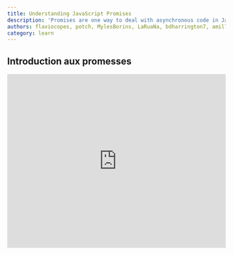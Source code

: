 ```yaml
---
title: Understanding JavaScript Promises
description: 'Promises are one way to deal with asynchronous code in JavaScript, without writing too many callbacks in your code.'
authors: flaviocopes, potch, MylesBorins, LaRuaNa, bdharrington7, amiller-gh, ahmadawais, AugustinMauroy
category: learn
---
```


## Introduction aux promesses

<iframe title="Introduction to promises" src="https://stackblitz.com/edit/nodejs-dev-0006-01?index.js&zenmode=1&view=editor" alt="nodejs-dev-0006-01 on StackBlitz" style="height: 400px; width: 100%; border: 0;" />

Une promesse est généralement définie comme **un proxy pour une valeur qui deviendra éventuellement disponible**.

Les promesses sont un moyen de gérer le code asynchrone, sans se retrouver coincé dans [l'enfer des callbacks] (http://callbackhell.com/).

Les promesses font partie du langage depuis des années (elles ont été normalisées et introduites dans l'ES2015), et ont récemment été mieux intégrées, avec **async** et **await** dans l'ES2017.

Les fonctions **Async** utilisent les promesses en coulisse, donc comprendre comment les promesses fonctionnent est fondamental pour comprendre comment `async` et `await` fonctionnent.

### Comment fonctionnent les promesses, en bref

Une fois qu'une promesse a été appelée, elle démarre dans un **état d'attente**. Cela signifie que la fonction appelante continue à s'exécuter, tandis que la promesse est en attente jusqu'à ce qu'elle soit résolue, donnant à la fonction appelante les données demandées.

La promesse créée se terminera finalement dans un **état résolu**, ou dans un **état rejeté**, appelant les fonctions de rappel respectives (passées à `then` et `catch`) à la fin.

### Quelles API JS utilisent les promesses ?

En plus de votre propre code et de celui des bibliothèques, les promesses sont utilisées par les API Web modernes standard telles que :

* l'API Battery
* l'API Fetch
* Service Workers

Il est peu probable qu'en JavaScript moderne, vous ne vous trouviez _pas_ en train d'utiliser des promesses, alors commençons à nous y plonger.

***

## Créer une promesse

L'API Promise expose un constructeur Promise, que vous initialisez en utilisant `new Promise()` :

```js
const done = true;

const isItDoneYet = new Promise((resolve, reject) => {
  if (done) {
    const workDone = 'Here is the thing I built';
    resolve(workDone);
  } else {
    const why = 'Still working on something else';
    reject(why);
  }
});
```

Comme vous pouvez le voir, la promesse vérifie la constante globale `done`, et si c'est vrai, la promesse passe dans un état **résolu** (puisque la callback `resolve` a été appelée) ; sinon, la callback `reject` est exécutée, mettant la promesse dans un état rejeté. (Si aucune de ces fonctions n'est appelée dans le chemin d'exécution, la promesse restera dans un état d'attente).

En utilisant `resolve` et `reject`, nous pouvons communiquer à l'appelant l'état de la promesse et ce qu'il doit en faire. Dans le cas ci-dessus, nous avons juste retourné une chaîne de caractères, mais cela pourrait être un objet, ou `null` également. Parce que nous avons créé la promesse dans le snippet ci-dessus, elle a **déjà commencé à s'exécuter**. C'est important pour comprendre ce qui se passe dans la section [Consommer une promesse](#consuming-a-promise) ci-dessous.

Un exemple plus courant que vous pouvez rencontrer est une technique appelée **Promisifying**. Cette technique permet d'utiliser une fonction JavaScript classique qui prend un callback et renvoie une promesse :

```js
const fs = require('fs');

const getFile = fileName => {
  return new Promise((resolve, reject) => {
    fs.readFile(fileName, (err, data) => {
      if (err) {
        reject(err); // appeler `reject` fera échouer la promesse avec ou sans l'erreur passée en argument.
        return; // et nous ne voulons pas aller plus loin
      }
      resolve(data);
    });
  });
};

getFile('/etc/passwd')
  .then(data => console.log(data))
  .catch(err => console.error(err));
```

> Dans les versions récentes de Node.js, vous n'aurez pas à effectuer cette conversion manuelle pour une grande partie de l'API. Il existe une fonction de promesse disponible dans le module [util] (https://nodejs.org/docs/latest-v11.x/api/util.html#util_util_promisify_original) qui le fera pour vous, à condition que la fonction que vous promettez ait la bonne signature.

***

## Consommer une promesse

Dans la dernière section, nous avons présenté comment une promesse est créée.

Maintenant, voyons comment la promesse peut être _consommée_ ou utilisée.

```js
const isItDoneYet = new Promise(/* ... as above ... */);
// ...

const checkIfItsDone = () => {
  isItDoneYet
    .then(ok => {
      console.log(ok);
    })
    .catch(err => {
      console.error(err);
    });
};
```

L'exécution de `checkIfItsDone()` spécifiera les fonctions à exécuter lorsque la promesse `isItDoneYet` est résolue (dans l'appel `then`) ou rejetée (dans l'appel `catch`).

***

## Chaîner des promesses

Une promesse peut être retournée à une autre promesse, créant ainsi une chaîne de promesses.

Un excellent exemple d'enchaînement de promesses est l'API Fetch, que nous pouvons utiliser pour obtenir une ressource et mettre en file d'attente une chaîne de promesses à exécuter lorsque la ressource est extraite.

L'API Fetch est un mécanisme basé sur les promesses, et appeler `fetch()` est équivalent à définir notre propre promesse en utilisant `new Promise()`.

### Exemple d'enchaînement de promesses

```js
const status = response => {
  if (response.status >= 200 && response.status < 300) {
    return Promise.resolve(response);
  }
  return Promise.reject(new Error(response.statusText));
};

const json = response => response.json();

fetch('/todos.json')
  .then(status) // Notez que la fonction `status` est en fait **appelée** ici, et qu'elle **renvoie une promesse***.
  .then(json) // De même, la seule différence ici est que la fonction `json` renvoie une promesse qui se résout avec `data`.
  .then(data => {
    // ... c'est pourquoi `data` apparaît ici comme premier paramètre de la fonction anonyme
    console.log('Request succeeded with JSON response', data);
  })
  .catch(error => {
    console.log('Request failed', error);
  });
```

> [`node-fetch`](https://www.npmjs.com/package/node-fetch) est un code minimal pour l'API compatible avec window.fetch sur le runtime Node.js.

Dans cet exemple, nous appelons `fetch()` pour obtenir une liste d'éléments TODO à partir du fichier `todos.json` trouvé dans la racine du domaine, et nous créons une chaîne de promesses.

L'exécution de `fetch()` renvoie une [response](https://fetch.spec.whatwg.org/#concept-response), qui a de nombreuses propriétés, et parmi celles-ci nous faisons référence :

* `status`, une valeur numérique représentant le code d'état HTTP
* `statusText`, un message d'état, qui est `OK` si la requête a réussi.

`response` possède également une méthode `json()`, qui renvoie une promesse qui sera résolue avec le contenu du corps traité et transformé en JSON.

Donc, étant donné ces promesses, voici ce qui se passe : la première promesse de la chaîne est une fonction que nous avons définie, appelée `status()`, qui vérifie le statut de la réponse et si ce n'est pas une réponse réussie (entre 200 et 299), elle rejette la promesse.

Cette opération fera sauter toutes les promesses chaînées listées et passera directement à l'instruction `catch()` en bas, enregistrant le texte `Request failed` avec le message d'erreur.

Si elle réussit, elle appelle la fonction `json()` que nous avons définie. Puisque la promesse précédente, en cas de succès, a retourné l'objet `response`, nous le récupérons comme entrée pour la seconde promesse.

Dans ce cas, nous retournons les données traitées en JSON, donc la troisième promesse reçoit directement le JSON :

```js
fetch('/todos.json')
  .then(status)
  .then(json)
  .then(data => {
    console.log('Request succeeded with JSON response', data);
  });
```

et nous l'enregistrons simplement sur la console.

***

## Gestion des erreurs

Dans l'exemple, dans la section précédente, nous avions un `catch` qui était ajouté à la chaîne de promesses.

Lorsque quelque chose dans la chaîne de promesses échoue et soulève une erreur ou rejette la promesse, le contrôle va à l'instruction `catch()` la plus proche en bas de la chaîne.

```js
new Promise((resolve, reject) => {
  throw new Error('Error');
}).catch(err => {
  console.error(err);
});

// ou

new Promise((resolve, reject) => {
  reject('Error');
}).catch(err => {
  console.error(err);
});
```

### Erreurs en cascade

Si à l'intérieur du `catch()` vous lève une erreur, vous pouvez ajouter un deuxième `catch()` pour la gérer, et ainsi de suite.

```js
new Promise((resolve, reject) => {
  throw new Error('Error');
})
  .catch(err => {
    throw new Error('Error');
  })
  .catch(err => {
    console.error(err);
  });
```

***

## Orchestrer les promesses

### `Promise.all()`

Si vous avez besoin de synchroniser différentes promesses, `Promise.all()` vous aide à définir une liste de promesses, et à exécuter quelque chose quand elles sont toutes résolues.

Exemple :

```js
const f1 = fetch('/something.json');
const f2 = fetch('/something2.json');

Promise.all([f1, f2])
  .then(res => {
    console.log('Array of results', res);
  })
  .catch(err => {
    console.error(err);
  });
```

La syntaxe d'affectation de déstructuration de l'ES2015 vous permet également d'effectuer les opérations suivantes

```js
Promise.all([f1, f2]).then(([res1, res2]) => {
  console.log('Results', res1, res2);
});
```

Vous n'êtes pas limité à l'utilisation de `fetch` bien sûr, **toute promesse peut être utilisée de cette manière**.

### `Promise.race()`

`Promise.race()` s'exécute lorsque la première des promesses que vous lui passez est réglée (résolue ou rejetée), et il exécute le callback attaché une seule fois, avec le résultat de la première promesse réglée.

Exemple :

```js
const first = new Promise((resolve, reject) => {
  setTimeout(resolve, 500, 'first');
});
const second = new Promise((resolve, reject) => {
  setTimeout(resolve, 100, 'second');
});

Promise.race([first, second]).then(result => {
  console.log(result); // second
});
```

### `Promise.any()`

`Promise.any()` se résout lorsque l'une des promesses que vous lui passez se réalise ou que toutes les promesses sont rejetées. Elle retourne une seule promesse qui se résout avec la valeur de la première promesse qui s'est réalisée. Si toutes les promesses sont rejetées, alors la promesse retournée est rejetée avec un `AggregateError`.

Exemple :

```js
const first = new Promise((resolve, reject) => {
  setTimeout(reject, 500, 'first');
});
const second = new Promise((resolve, reject) => {
  setTimeout(reject, 100, 'second');
});

Promise.any([first, second]).catch(error => {
  console.log(error); // AggregateError
});
```

### Erreurs communes

### Uncaught TypeError : undefined is not a promise (Erreur de type non détectée : undefined n'est pas une promesse)

Si vous obtenez l'erreur `Uncaught TypeError : undefined is not a promise` dans la console, assurez-vous que vous utilisez `new Promise()` au lieu de simplement `Promise()`.

### UnhandledPromiseRejectionWarning (avertissement de rejet non traité)

Cela signifie qu'une promesse que vous avez appelée a été rejetée, mais qu'aucun `catch` n'a été utilisé pour gérer l'erreur. Ajoutez un `catch` après le `then` incriminé pour gérer cela correctement.
